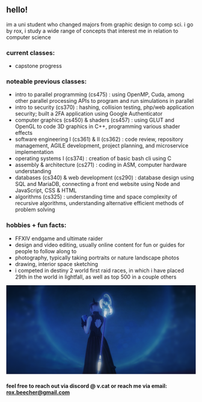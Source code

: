 ## hello!

im a uni student who changed majors from graphic design to comp sci.
i go by rox, i study a wide range of concepts that interest me in relation to computer science

### current classes:
- capstone progress

### noteable previous classes:
- intro to parallel programming (cs475) : using OpenMP, Cuda, among other parallel processing APIs to program and run simulations in parallel
- intro to security (cs370) : hashing, collision testing, php/web application security; built a 2FA application using Google Authenticator
- computer graphics (cs450) & shaders (cs457) : using GLUT and OpenGL to code 3D graphics in C++, programming various shader effects
- software engineering I (cs361) & II (cs362) : code review, repository management, AGILE development, project planning, and microservice implementation
- operating systems I (cs374) : creation of basic bash cli using C
- assembly & architecture (cs271) : coding in ASM, computer hardware understanding
- databases (cs340) & web development (cs290) : database design using SQL and MariaDB, connecting a front end website using Node and JavaScript, CSS & HTML
- algorithms (cs325) : understanding time and space complexity of recursive algorithms, understanding alternative efficient methods of problem solving

### hobbies + fun facts:
- FFXIV endgame and ultimate raider
- design and video editing, usually online content for fun or guides for people to follow along to
- photography, typically taking portraits or nature landscape photos
- drawing, interior space sketching
- i competed in destiny 2 world first raid races, in which i have placed 29th in the world in lightfall, as well as top 500 in a couple others

![ffxiv screenshot of my character](./assets/meows.png)

#### feel free to reach out via discord @ v.cat or reach me via email: rox.beecher@gmail.com
